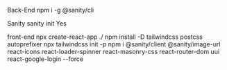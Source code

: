 Back-End
npm i -g @sanity/cli

Sanity
sanity init
Yes

front-end 
npx create-react-app ./
npm install -D tailwindcss postcss autoprefixer
npx tailwindcss init -p
npm i @sanity/client @sanity/image-url react-icons react-loader-spinner react-masonry-css react-router-dom uui react-google-login --force

